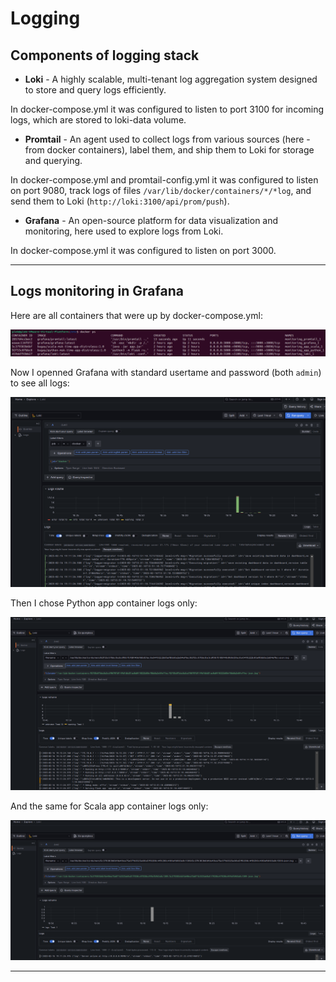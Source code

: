 # Logging

## Components of logging stack

- **Loki** - A highly scalable, multi-tenant log aggregation system designed to store and query logs efficiently.

In docker-compose.yml it was configured to listen to port 3100 for incoming logs, which are stored to loki-data volume.

- **Promtail** - An agent used to collect logs from various sources (here - from docker containers), label them, and ship them to Loki for storage and querying.

In docker-compose.yml and promtail-config.yml it was configured to listen on port 9080, track logs of files `/var/lib/docker/containers/*/*log`, and send them to Loki (`http://loki:3100/api/prom/push`).

- **Grafana** - An open-source platform for data visualization and monitoring, here used to explore logs from Loki.

In docker-compose.yml it was configured to listen on port 3000.

---

## Logs monitoring in Grafana

Here are all containers that were up by docker-compose.yml:

![Web page](images/Containers.png)

Now I openned Grafana with standard usertame and password (both `admin`) to see all logs:

![Web page](images/Grafana_1.png)

Then I chose Python app container logs only:

![Web page](images/Grafana_2.png)

And the same for Scala app container logs only:

![Web page](images/Grafana_3.png)

---
